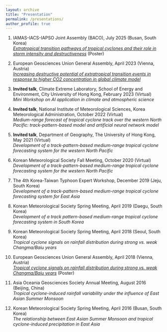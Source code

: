 ```yaml
---
layout: archive
title: "Presentation"
permalink: /presentations/
author_profile: true
---
```


1. IAMAS-IACS-IAPSO Joint Assembly (BACO), July 2025 (Busan, South Korea)
<br>*<a href="https://baco-25.org/new/sub2/subPdf.asp?idx=11208" target="_blank">Extratropical transition pathways of tropical cyclones and their role in storm intensity and destructiveness</a>* (Poster)

1. European Geosciences Union General Assembly, April 2023 (Vienna, Austria)
<br>*<a href="https://meetingorganizer.copernicus.org/EGU23/EGU23-4736.html" target="_blank">Increasing destructive potential of extratropical transition events in response to higher CO2 concentration in global climate model</a>*

1. **Invited talk**, Climate Extreme Laboratory, School of Energy and Environment, City University of Hong Kong, February 2023 (Virtual)
<br>*Mini Workshop on AI application in climate and atmospheric science*

1. **Invited talk**, National Institute of Meteorological Sciences, Korea Meteorological Administration, October 2022 (Virtual)
<br>*Medium-range forecast of tropical cyclone track over the western North Pacific: track-pattern-based model and artificial neural network model*

1. **Invited talk**, Department of Geography, The University of Hong Kong, May 2021 (Virtual)
<br>*Development of a track-pattern-based medium-range tropical cyclone forecasting system for the western North Pacific*

1. Korean Meteorological Society Fall Meeting, October 2020 (Virtual)
<br>*Development of a track-pattern-based medium-range tropical cyclone forecasting system for the western North Pacific*

1. The 4th Korea-Taiwan Typhoon Expert Workshop, December 2019 (Jeju, South Korea)
<br>*Development of a track-pattern-based medium-range tropical cyclone forecasting system for East Asia*

1. Korean Meteorological Society Spring Meeting, April 2019 (Daegu, South Korea)
<br>*Development of a track pattern-based medium-range tropical cyclone forecasting system in South Korea*

1. Korean Meteorological Society Spring Meeting, April 2018 (Seoul, South Korea)
<br>*Tropical cyclone signals on rainfall distribution during strong vs. weak Changma/Baiu years*

1. European Geosciences Union General Assembly, April 2018 (Vienna, Austria)
<br>*<a href="https://meetingorganizer.copernicus.org/EGU2018/EGU2018-11784.pdf" target="_blank">Tropical cyclone signals on rainfall distribution during strong vs. weak Changma/Baiu years</a>* (Poster)

1. Asia Oceania Geosciences Society Annual Meeting, August 2016 (Beijing, China)
<br>*Tropical cyclone-induced rainfall variability under the influence of East Asian Summer Monsoon* 

1. Korean Meteorological Society Spring Meeting, April 2016 (Busan, South Korea)
<br>*The relationship between East Asian Summer Monsoon and tropical cyclone-induced precipitation in East Asia* 
